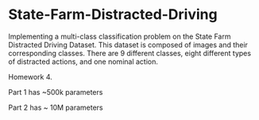 # State-Farm-Distracted-Driving
Implementing a multi-class classification problem on the State Farm Distracted Driving Dataset. This dataset is composed of images and their corresponding classes. There are 9 different classes, eight different types of distracted actions, and one nominal action.

Homework 4.

Part 1 has ~500k parameters

Part 2 has ~ 10M parameters

